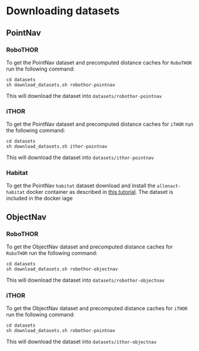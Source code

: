 # Downloading datasets 

## PointNav
### RoboTHOR
To get the PointNav dataset and precomputed distance caches for `RoboTHOR` run the following command:
```shell script
cd datasets
sh download_datasets.sh robothor-pointnav
```
This will download the dataset into `datasets/robothor-pointnav`
### iTHOR
To get the PointNav dataset and precomputed distance caches for `iTHOR` run the following command:
```shell script
cd datasets
sh download_datasets.sh ithor-pointnav
```
This will download the dataset into `datasets/ithor-pointnav`
### Habitat
To get the PointNav `habitat` dataset download and install the `allenact-habitat` docker
container as described in [this tutorial](installation-framework.md). The dataset is
included in the docker iage

## ObjectNav
### RoboTHOR
To get the ObjectNav dataset and precomputed distance caches for `RoboTHOR` run the following command:
```shell script
cd datasets
sh download_datasets.sh robothor-objectnav
```
This will download the dataset into `datasets/robothor-objectnav`
### iTHOR
To get the ObjectNav dataset and precomputed distance caches for `iTHOR` run the following command:
```shell script
cd datasets
sh download_datasets.sh robothor-pointnav
```
This will download the dataset into `datasets/ithor-objectnav`
